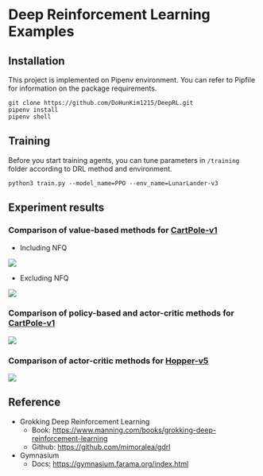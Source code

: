 # Deep Reinforcement Learning Examples

## Installation

This project is implemented on Pipenv environment. You can refer to Pipfile for information on the package requirements.

```
git clone https://github.com/DoHunKim1215/DeepRL.git
pipenv install
pipenv shell
```

## Training

Before you start training agents, you can tune parameters in `/training` folder according to DRL method and environment.

```
python3 train.py --model_name=PPO --env_name=LunarLander-v3
```

## Experiment results

### Comparison of value-based methods for [CartPole-v1](https://gymnasium.farama.org/main/environments/classic_control/cart_pole/)

* Including NFQ

![](plot_cartpole_value.png)

* Excluding NFQ

![](plot_cartpole_value_without_nfq.png)

### Comparison of policy-based and actor-critic methods for [CartPole-v1](https://gymnasium.farama.org/main/environments/classic_control/cart_pole/)

![](plot_cartpole_ac.png)

### Comparison of actor-critic methods for [Hopper-v5](https://gymnasium.farama.org/main/environments/mujoco/hopper/)

![](plot_hopper.png)

## Reference

* Grokking Deep Reinforcement Learning
  * Book: https://www.manning.com/books/grokking-deep-reinforcement-learning
  * Github: https://github.com/mimoralea/gdrl
* Gymnasium
  * Docs: https://gymnasium.farama.org/index.html
